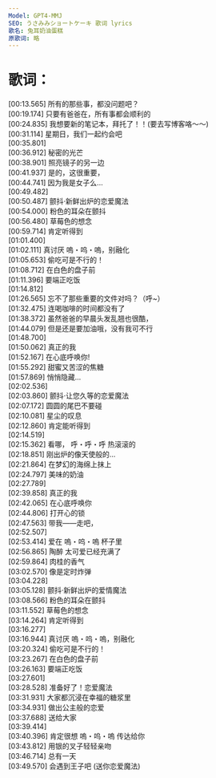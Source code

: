 ```yaml
---
Model: GPT4-MMJ
SEO: うさみみショートケーキ 歌词 lyrics
歌名: 兔耳奶油蛋糕
原歌词: 略
---
```


歌词：
======
[00:13.565] 所有的那些事，都没问题吧？  
[00:19.174] 只要有爸爸在，所有事都会顺利的  
[00:24.835] 我想要新的笔记本，拜托了！！(要去写博客咯～～)  
[00:31.114] 星期日，我们一起约会吧  
[00:35.801]  
[00:36.912] 秘密的光芒  
[00:38.901] 照亮镜子的另一边  
[00:41.937] 是的，这很重要，  
[00:44.741] 因为我是女子么...  
[00:49.482]  
[00:50.487] 颤抖·新鲜出炉的恋爱魔法  
[00:54.000] 粉色的耳朵在颤抖  
[00:56.480] 草莓色的想念  
[00:59.714] 肯定听得到  
[01:01.400]  
[01:02.111] 真讨厌 嗚・呜・嗚，别融化  
[01:05.653] 偷吃可是不行的！  
[01:08.712] 在白色的盘子前  
[01:11.396] 要端正吃饭  
[01:14.812]  
[01:26.565] 忘不了那些重要的文件对吗？（呼~）  
[01:32.475] 连喝咖啡的时间都没有了  
[01:38.372] 虽然爸爸的早晨头发乱翘也很酷，  
[01:44.079] 但是还是要加油哦，没有我可不行  
[01:48.700]  
[01:50.062] 真正的我  
[01:52.167] 在心底呼唤你!  
[01:55.292] 甜蜜又苦涩的焦糖  
[01:57.869] 悄悄隐藏...  
[02:02.536]  
[02:03.860] 颤抖·让您久等的恋爱魔法  
[02:07.172] 圆圆的尾巴不要碰  
[02:10.081] 星尘的叹息  
[02:12.860] 肯定能听得到  
[02:14.519]  
[02:15.362] 看哪， 呼・呼・呼 热滚滚的  
[02:18.851] 刚出炉的像天使般的...  
[02:21.864] 在梦幻的海绵上抹上  
[02:24.797] 美味的奶油  
[02:27.789]  
[02:39.858] 真正的我  
[02:42.065] 在心底呼唤你  
[02:44.806] 打开心的锁  
[02:47.563] 带我——走吧，  
[02:52.507]  
[02:53.414] 爱在 嗚・呜・嗚 杯子里  
[02:56.865] 陶醉 太可爱已经充满了  
[02:59.864] 肉桂的香气  
[03:02.570] 像是定时炸弹  
[03:04.228]  
[03:05.128] 颤抖·新鲜出炉的爱情魔法  
[03:08.566] 粉色的耳朵在颤抖  
[03:11.552] 草莓色的想念  
[03:14.264] 肯定听得到  
[03:16.277]  
[03:16.944] 真讨厌 嗚・呜・嗚，别融化  
[03:20.324] 偷吃可是不行的！  
[03:23.267] 在白色的盘子前  
[03:26.163] 要端正吃饭  
[03:27.601]  
[03:28.528] 准备好了！恋爱魔法  
[03:31.931] 大家都沉浸在幸福的糖浆里  
[03:34.931] 做出公主般的恋爱  
[03:37.688] 送给大家  
[03:39.414]  
[03:40.396] 肯定很想 嗚・呜・嗚 传达给你  
[03:43.812] 用银的叉子轻轻亲吻  
[03:46.714] 总有一天  
[03:49.570] 会遇到王子吧 (送你恋爱魔法)  
